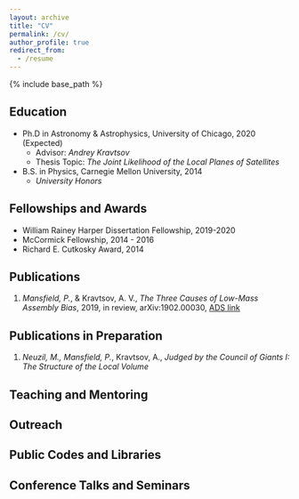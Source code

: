 ```yaml
---
layout: archive
title: "CV"
permalink: /cv/
author_profile: true
redirect_from:
  - /resume
---
```


{% include base_path %}

Education
----
* Ph.D in Astronomy & Astrophysics, University of Chicago, 2020 (Expected)
    * Advisor: _Andrey Kravtsov_
    * Thesis Topic: _The Joint Likelihood of the Local Planes of Satellites_
* B.S. in Physics, Carnegie Mellon University, 2014
    * _University Honors_

Fellowships and Awards
------

* William Rainey Harper Dissertation Fellowship, 2019-2020
* McCormick Fellowship, 2014 - 2016
* Richard E. Cutkosky Award, 2014

Publications
------

1. *Mansfield, P.*, & Kravtsov, A. V., _The Three Causes of Low-Mass Assembly Bias_, 2019, in review, arXiv:1902.00030, [ADS link](https://ui.adsabs.harvard.edu/abs/2019arXiv190200030M/abstract)

Publications in Preparation
------

1. *Neuzil, M., Mansfield, P.*, Kravtsov, A., _Judged by the Council of Giants I: The Structure of the Local Volume_

Teaching and Mentoring
------

Outreach
------

Public Codes and Libraries
------

Conference Talks and Seminars
------
